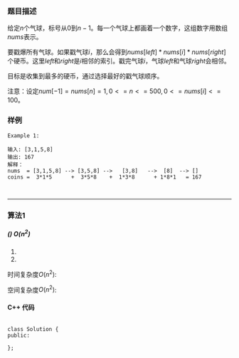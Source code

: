 ### 题目描述

给定$n$个气球，标号从$0$到$n-1$。每一个气球上都画着一个数字，这组数字用数组$nums$表示。

要戳爆所有气球。如果戳气球$i$，那么会得到$nums[left] * nums[i] * nums[right]$个硬币。这里$left$和$right$是$i$相邻的索引。戳完气球$i$，气球$left$和气球$right$会相邻。

目标是收集到最多的硬币，通过选择最好的戳气球顺序。

注意：设定$num[-1] = nums[n] = 1, 0 <= n <= 500, 0 <= nums[i] <= 100$。

### 样例

```
Example 1:

输入: [3,1,5,8]
输出: 167
解释：
nums  = [3,1,5,8] --> [3,5,8] -->   [3,8]   -->  [8]  --> []
coins =  3*1*5      +  3*5*8    +  1*3*8      + 1*8*1   = 167



```


----------

### 算法1
##### () $O(n^2)$



1.
2.


时间复杂度$O(n^2)$:

空间复杂度$O(n^2)$:



#### C++ 代码
```

class Solution {
public:

};




```


